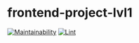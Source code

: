 # frontend-project-lvl1
[![Maintainability](https://api.codeclimate.com/v1/badges/a99a88d28ad37a79dbf6/maintainability)](https://codeclimate.com/github/codeclimate/codeclimate/maintainability)
[![Lint](https://github.com/MariaChumerina/frontend-project-lvl1/workflows/.github/workflows/lint.yml/badge.svg)](https://github.com/MariaChumerina/frontend-project-lvl1/actions)
